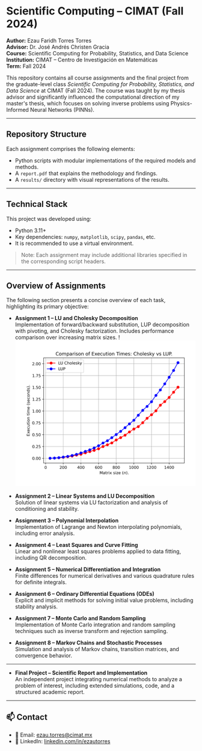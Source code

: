 # Scientific Computing – CIMAT (Fall 2024)

**Author:** Ezau Faridh Torres Torres  
**Advisor:** Dr. José Andrés Christen Gracia  
**Course:** Scientific Computing for Probability, Statistics, and Data Science  
**Institution:** CIMAT – Centro de Investigación en Matemáticas  
**Term:** Fall 2024 

This repository contains all course assignments and the final project from the graduate-level class *Scientific Computing for Probability, Statistics, and Data Science* at CIMAT (Fall 2024). The course was taught by my thesis advisor and significantly influenced the computational direction of my master's thesis, which focuses on solving inverse problems using Physics-Informed Neural Networks (PINNs).

---

## Repository Structure

Each assignment comprises the following elements:

- Python scripts with modular implementations of the required models and methods.
- A `report.pdf` that explains the methodology and findings.
- A `results/` directory with visual representations of the results.  

---

## Technical Stack

This project was developed using:

- Python 3.11+
- Key dependencies: `numpy`, `matplotlib`, `scipy`, `pandas`, etc.
- It is recommended to use a virtual environment.

> Note: Each assignment may include additional libraries specified in the corresponding script headers.

---

## Overview of Assignments

The following section presents a concise overview of each task, highlighting its primary objective:

- **Assignment 1 – LU and Cholesky Decomposition**  
  Implementation of forward/backward substitution, LUP decomposition with pivoting, and Cholesky factorization. Includes performance comparison over increasing matrix sizes.
  !![Cholesky vs LUP](https://github.com/ezautorres/Scientific-Computing-CIMAT/raw/main/assignment1/results/ex6_as1.png)

- **Assignment 2 – Linear Systems and LU Decomposition**  
  Solution of linear systems via LU factorization and analysis of conditioning and stability.

- **Assignment 3 – Polynomial Interpolation**  
  Implementation of Lagrange and Newton interpolating polynomials, including error analysis.

- **Assignment 4 – Least Squares and Curve Fitting**  
  Linear and nonlinear least squares problems applied to data fitting, including QR decomposition.

- **Assignment 5 – Numerical Differentiation and Integration**  
  Finite differences for numerical derivatives and various quadrature rules for definite integrals.

- **Assignment 6 – Ordinary Differential Equations (ODEs)**  
  Explicit and implicit methods for solving initial value problems, including stability analysis.

- **Assignment 7 – Monte Carlo and Random Sampling**  
  Implementation of Monte Carlo integration and random sampling techniques such as inverse transform and rejection sampling.

- **Assignment 8 – Markov Chains and Stochastic Processes**  
  Simulation and analysis of Markov chains, transition matrices, and convergence behavior.

---

- **Final Project – Scientific Report and Implementation**  
  An independent project integrating numerical methods to analyze a problem of interest, including extended simulations, code, and a structured academic report.

---

## 📫 Contact

- 📧 Email: ezau.torres@cimat.mx  
- 💼 LinkedIn: [linkedin.com/in/ezautorres](https://linkedin.com/in/ezautorres)